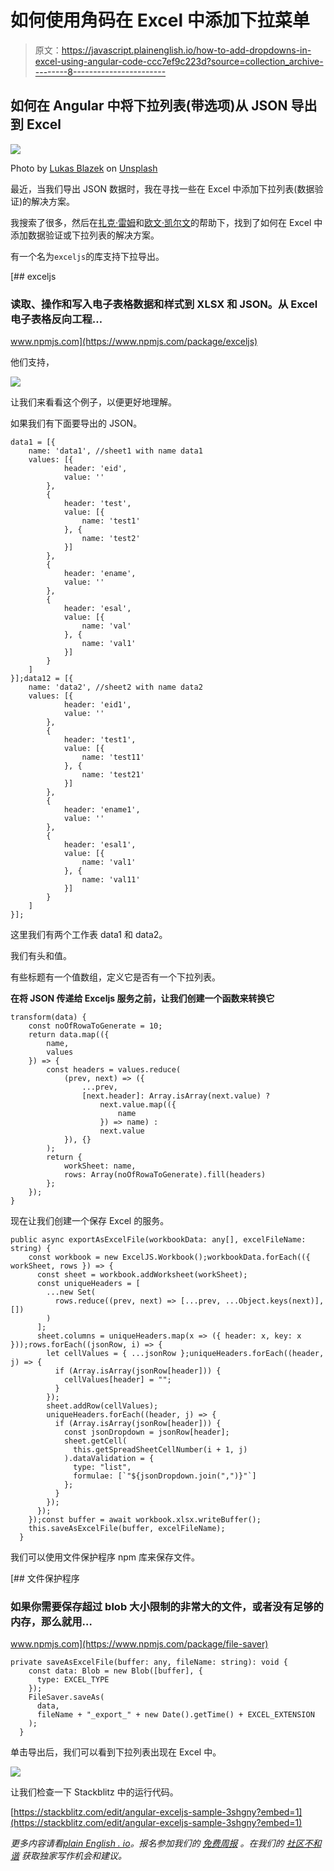 # 如何使用角码在 Excel 中添加下拉菜单

> 原文：<https://javascript.plainenglish.io/how-to-add-dropdowns-in-excel-using-angular-code-ccc7ef9c223d?source=collection_archive---------8----------------------->

## 如何在 Angular 中将下拉列表(带选项)从 JSON 导出到 Excel

![](img/ff864ad80eb030ece3ba4b3714b06fae.png)

Photo by [Lukas Blazek](https://unsplash.com/@goumbik?utm_source=medium&utm_medium=referral) on [Unsplash](https://unsplash.com?utm_source=medium&utm_medium=referral)

最近，当我们导出 JSON 数据时，我在寻找一些在 Excel 中添加下拉列表(数据验证)的解决方案。

我搜索了很多，然后在[扎克·雷姆](https://stackoverflow.com/users/8820824/zack-ream)和[欧文·凯尔文](https://stackoverflow.com/users/13680115/owen-kelvin)的帮助下，找到了如何在 Excel 中添加数据验证或下拉列表的解决方案。

有一个名为`exceljs`的库支持下拉导出。

[](https://www.npmjs.com/package/exceljs) [## exceljs

### 读取、操作和写入电子表格数据和样式到 XLSX 和 JSON。从 Excel 电子表格反向工程…

www.npmjs.com](https://www.npmjs.com/package/exceljs) 

他们支持，

![](img/bce31457af963cb761673585de8caf85.png)

让我们来看看这个例子，以便更好地理解。

如果我们有下面要导出的 JSON。

```
data1 = [{
    name: 'data1', //sheet1 with name data1
    values: [{
            header: 'eid',
            value: ''
        },
        {
            header: 'test',
            value: [{
                name: 'test1'
            }, {
                name: 'test2'
            }]
        },
        {
            header: 'ename',
            value: ''
        },
        {
            header: 'esal',
            value: [{
                name: 'val'
            }, {
                name: 'val1'
            }]
        }
    ]
}];data12 = [{
    name: 'data2', //sheet2 with name data2
    values: [{
            header: 'eid1',
            value: ''
        },
        {
            header: 'test1',
            value: [{
                name: 'test11'
            }, {
                name: 'test21'
            }]
        },
        {
            header: 'ename1',
            value: ''
        },
        {
            header: 'esal1',
            value: [{
                name: 'val1'
            }, {
                name: 'val11'
            }]
        }
    ]
}];
```

这里我们有两个工作表 data1 和 data2。

我们有头和值。

有些标题有一个值数组，定义它是否有一个下拉列表。

**在将 JSON 传递给 Exceljs 服务之前，让我们创建一个函数来转换它**

```
transform(data) {
    const noOfRowaToGenerate = 10;
    return data.map(({
        name,
        values
    }) => {
        const headers = values.reduce(
            (prev, next) => ({
                ...prev,
                [next.header]: Array.isArray(next.value) ?
                    next.value.map(({
                        name
                    }) => name) :
                    next.value
            }), {}
        );
        return {
            workSheet: name,
            rows: Array(noOfRowaToGenerate).fill(headers)
        };
    });
}
```

现在让我们创建一个保存 Excel 的服务。

```
public async exportAsExcelFile(workbookData: any[], excelFileName: string) {
    const workbook = new ExcelJS.Workbook();workbookData.forEach(({ workSheet, rows }) => {
      const sheet = workbook.addWorksheet(workSheet);
      const uniqueHeaders = [
        ...new Set(
          rows.reduce((prev, next) => [...prev, ...Object.keys(next)], [])
        )
      ];
      sheet.columns = uniqueHeaders.map(x => ({ header: x, key: x }));rows.forEach((jsonRow, i) => {
        let cellValues = { ...jsonRow };uniqueHeaders.forEach((header, j) => {
          if (Array.isArray(jsonRow[header])) {
            cellValues[header] = "";
          }
        });
        sheet.addRow(cellValues);
        uniqueHeaders.forEach((header, j) => {
          if (Array.isArray(jsonRow[header])) {
            const jsonDropdown = jsonRow[header];
            sheet.getCell(
              this.getSpreadSheetCellNumber(i + 1, j)
            ).dataValidation = {
              type: "list",
              formulae: [`"${jsonDropdown.join(",")}"`]
            };
          }
        });
      });
    });const buffer = await workbook.xlsx.writeBuffer();
    this.saveAsExcelFile(buffer, excelFileName);
  }
```

我们可以使用文件保护程序 npm 库来保存文件。

[](https://www.npmjs.com/package/file-saver) [## 文件保护程序

### 如果你需要保存超过 blob 大小限制的非常大的文件，或者没有足够的内存，那么就用…

www.npmjs.com](https://www.npmjs.com/package/file-saver) 

```
private saveAsExcelFile(buffer: any, fileName: string): void {
    const data: Blob = new Blob([buffer], {
      type: EXCEL_TYPE
    });
    FileSaver.saveAs(
      data,
      fileName + "_export_" + new Date().getTime() + EXCEL_EXTENSION
    );
  }
```

单击导出后，我们可以看到下拉列表出现在 Excel 中。

![](img/1fc579653bf5dc5be1bb700a766022b4.png)

让我们检查一下 Stackblitz 中的运行代码。

[https://stackblitz.com/edit/angular-exceljs-sample-3shgny?embed=1](https://stackblitz.com/edit/angular-exceljs-sample-3shgny?embed=1)

*更多内容请看*[*plain English . io*](http://plainenglish.io/)*。报名参加我们的* [*免费周报*](http://newsletter.plainenglish.io/) *。在我们的* [*社区不和谐*](https://discord.gg/GtDtUAvyhW) *获取独家写作机会和建议。*
